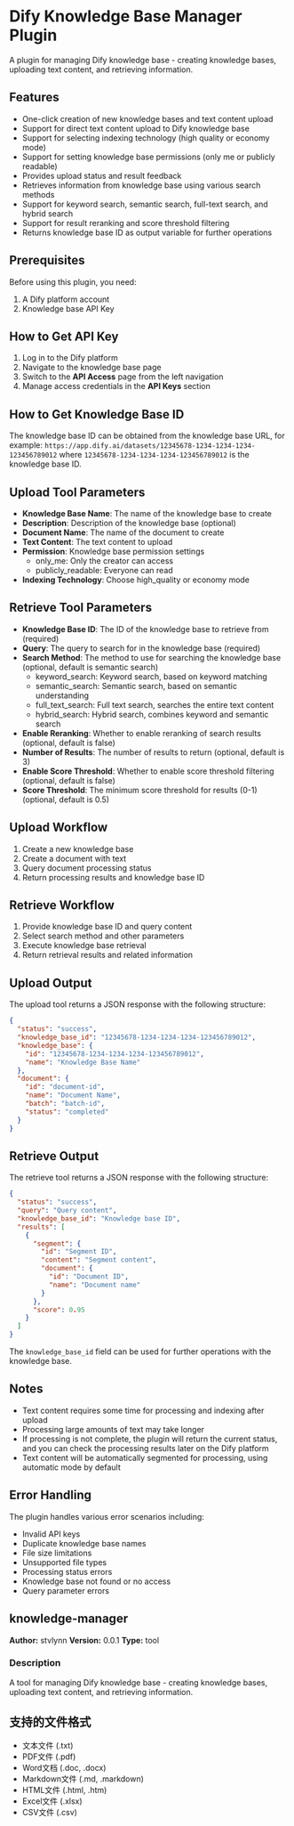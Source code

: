 # Dify Knowledge Base Manager Plugin

A plugin for managing Dify knowledge base - creating knowledge bases, uploading text content, and retrieving information.

## Features

- One-click creation of new knowledge bases and text content upload
- Support for direct text content upload to Dify knowledge base
- Support for selecting indexing technology (high quality or economy mode)
- Support for setting knowledge base permissions (only me or publicly readable)
- Provides upload status and result feedback
- Retrieves information from knowledge base using various search methods
- Support for keyword search, semantic search, full-text search, and hybrid search
- Support for result reranking and score threshold filtering
- Returns knowledge base ID as output variable for further operations

## Prerequisites

Before using this plugin, you need:

1. A Dify platform account
2. Knowledge base API Key

## How to Get API Key

1. Log in to the Dify platform
2. Navigate to the knowledge base page
3. Switch to the **API Access** page from the left navigation
4. Manage access credentials in the **API Keys** section

## How to Get Knowledge Base ID

The knowledge base ID can be obtained from the knowledge base URL, for example:
`https://app.dify.ai/datasets/12345678-1234-1234-1234-123456789012`
where `12345678-1234-1234-1234-123456789012` is the knowledge base ID.

## Upload Tool Parameters

- **Knowledge Base Name**: The name of the knowledge base to create
- **Description**: Description of the knowledge base (optional)
- **Document Name**: The name of the document to create
- **Text Content**: The text content to upload
- **Permission**: Knowledge base permission settings
  - only_me: Only the creator can access
  - publicly_readable: Everyone can read
- **Indexing Technology**: Choose high_quality or economy mode

## Retrieve Tool Parameters

- **Knowledge Base ID**: The ID of the knowledge base to retrieve from (required)
- **Query**: The query to search for in the knowledge base (required)
- **Search Method**: The method to use for searching the knowledge base (optional, default is semantic search)
  - keyword_search: Keyword search, based on keyword matching
  - semantic_search: Semantic search, based on semantic understanding
  - full_text_search: Full text search, searches the entire text content
  - hybrid_search: Hybrid search, combines keyword and semantic search
- **Enable Reranking**: Whether to enable reranking of search results (optional, default is false)
- **Number of Results**: The number of results to return (optional, default is 3)
- **Enable Score Threshold**: Whether to enable score threshold filtering (optional, default is false)
- **Score Threshold**: The minimum score threshold for results (0-1) (optional, default is 0.5)

## Upload Workflow

1. Create a new knowledge base
2. Create a document with text
3. Query document processing status
4. Return processing results and knowledge base ID

## Retrieve Workflow

1. Provide knowledge base ID and query content
2. Select search method and other parameters
3. Execute knowledge base retrieval
4. Return retrieval results and related information

## Upload Output

The upload tool returns a JSON response with the following structure:
```json
{
  "status": "success",
  "knowledge_base_id": "12345678-1234-1234-1234-123456789012",
  "knowledge_base": {
    "id": "12345678-1234-1234-1234-123456789012",
    "name": "Knowledge Base Name"
  },
  "document": {
    "id": "document-id",
    "name": "Document Name",
    "batch": "batch-id",
    "status": "completed"
  }
}
```

## Retrieve Output

The retrieve tool returns a JSON response with the following structure:
```json
{
  "status": "success",
  "query": "Query content",
  "knowledge_base_id": "Knowledge base ID",
  "results": [
    {
      "segment": {
        "id": "Segment ID",
        "content": "Segment content",
        "document": {
          "id": "Document ID",
          "name": "Document name"
        }
      },
      "score": 0.95
    }
  ]
}
```

The `knowledge_base_id` field can be used for further operations with the knowledge base.

## Notes

- Text content requires some time for processing and indexing after upload
- Processing large amounts of text may take longer
- If processing is not complete, the plugin will return the current status, and you can check the processing results later on the Dify platform
- Text content will be automatically segmented for processing, using automatic mode by default

## Error Handling

The plugin handles various error scenarios including:
- Invalid API keys
- Duplicate knowledge base names
- File size limitations
- Unsupported file types
- Processing status errors
- Knowledge base not found or no access
- Query parameter errors

## knowledge-manager

**Author:** stvlynn
**Version:** 0.0.1
**Type:** tool

### Description

A tool for managing Dify knowledge base - creating knowledge bases, uploading text content, and retrieving information.

## 支持的文件格式

- 文本文件 (.txt)
- PDF文件 (.pdf)
- Word文档 (.doc, .docx)
- Markdown文件 (.md, .markdown)
- HTML文件 (.html, .htm)
- Excel文件 (.xlsx)
- CSV文件 (.csv)



